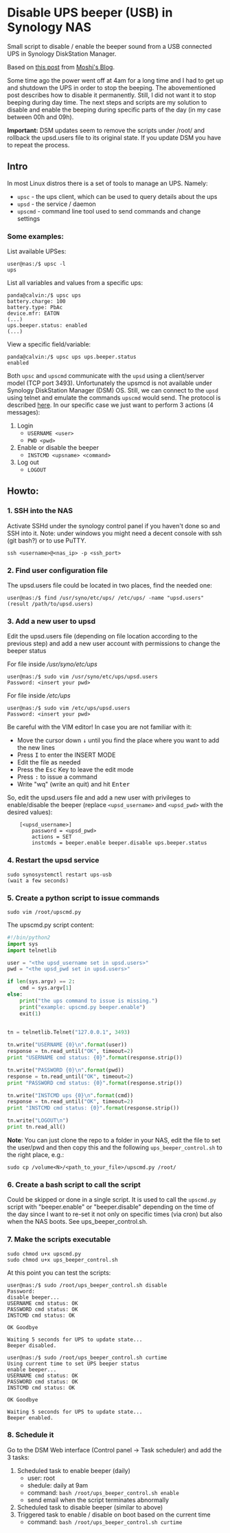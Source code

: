 # Disable UPS beeper (USB) in Synology NAS
Small script to disable / enable the beeper sound from a USB connected UPS in Synology DiskStation Manager.

Based on [this post](https://moshib.in/2019/02/08/disable-ups-beeper-synology.html) from [Moshi's Blog](https://moshib.in).

Some time ago the power went off at 4am for a long time and I had to get up and shutdown the UPS in order to stop the beeping. The abovementioned post describes how to disable it permanently. Still, I did not want it to stop beeping during day time. The next steps and scripts are my solution to disable and enable the beeping during specific parts of the day (in my case between 00h and 09h).

**Important:** DSM updates seem to remove the scripts under /root/ and rollback the upsd.users file to its original state. If you update DSM you have to repeat the process.

## Intro
In most Linux distros there is a set of tools to manage an UPS. Namely:
* `upsc` - the ups client, which can be used to query details about the ups
* `upsd` - the service / daemon
* `upscmd` - command line tool used to send commands and change settings

### Some examples:
List available UPSes:
```shell
user@nas:/$ upsc -l
ups
```

List all variables and values from a specific ups:
```shell
panda@calvin:/$ upsc ups
battery.charge: 100
battery.type: PbAc
device.mfr: EATON
(...)
ups.beeper.status: enabled
(...)
```
View a specific field/variable:
```shell
panda@calvin:/$ upsc ups ups.beeper.status
enabled
```

Both `upsc` and `upscmd` communicate with the `upsd` using a client/server model (TCP port 3493). Unfortunately the upsmcd is not available under Synology DiskStation Manager (DSM) OS. Still, we can connect to the `upsd` using telnet and emulate the commands `upscmd` would send. The protocol is described [here](https://networkupstools.org/docs/developer-guide.chunked/ar01s09.html). In our specific case we just want to perform 3 actions (4 messages):
1. Login
    - `USERNAME <user>`
    - `PWD <pwd>`
2. Enable or disable the beeper
    - `INSTCMD <upsname> <command>`
3. Log out
    - `LOGOUT`


## Howto:

### 1. SSH into the NAS
Activate SSHd under the synology control panel if you haven't done so and SSH into it. Note: under windows you might need a decent console with ssh (git bash?) or to use PuTTY.
```shell
ssh <username>@<nas_ip> -p <ssh_port>
```
### 2. Find user configuration file
The upsd.users file could be located in two places, find the needed one:
```shell
user@nas:/$ find /usr/syno/etc/ups/ /etc/ups/ -name "upsd.users"
(result /path/to/upsd.users)
```

### 3. Add a new user to upsd
Edit the upsd.users file (depending on file location according to the previous step) and add a new user account with permissions to change the beeper status

For file inside _/usr/syno/etc/ups_
```shell
user@nas:/$ sudo vim /usr/syno/etc/ups/upsd.users
Password: <insert your pwd>
```
For file inside _/etc/ups_
```shell
user@nas:/$ sudo vim /etc/ups/upsd.users
Password: <insert your pwd>
```

Be careful with the VIM editor! In case you are not familiar with it:
* Move the cursor down <kbd>&#8595;</kbd> until you find the place where you want to add the new lines
* Press <kbd>I</kbd> to enter the INSERT MODE
* Edit the file as needed
* Press the <kbd>Esc</kbd> Key to leave the edit mode
* Press <kbd>:</kbd> to issue a command
* Write "wq" (write an quit) and hit <kbd>Enter</kbd>

So, edit the upsd.users file and add a new user with privileges to enable/disable the beeper (replace `<upsd_username>` and `<upsd_pwd>` with the desired values):
```shell
    [<upsd_username>]
        password = <upsd_pwd>
        actions = SET
        instcmds = beeper.enable beeper.disable ups.beeper.status
```

### 4. Restart the upsd service
```shell
sudo synosystemctl restart ups-usb
(wait a few seconds)
```

### 5. Create a python script to issue commands
```shell
sudo vim /root/upscmd.py
```

The upscmd.py script content:
```python
#!/bin/python2
import sys
import telnetlib

user = "<the upsd_username set in upsd.users>"
pwd = "<the upsd_pwd set in upsd.users>"

if len(sys.argv) == 2:
    cmd = sys.argv[1]
else:
    print("the ups command to issue is missing.")
    print("example: upscmd.py beeper.enable")
    exit(1)
    

tn = telnetlib.Telnet("127.0.0.1", 3493)

tn.write("USERNAME {0}\n".format(user))
response = tn.read_until("OK", timeout=2)
print "USERNAME cmd status: {0}".format(response.strip())

tn.write("PASSWORD {0}\n".format(pwd))
response = tn.read_until("OK", timeout=2)
print "PASSWORD cmd status: {0}".format(response.strip())

tn.write("INSTCMD ups {0}\n".format(cmd))
response = tn.read_until("OK", timeout=2)
print "INSTCMD cmd status: {0}".format(response.strip())

tn.write("LOGOUT\n")
print tn.read_all()
```
**Note**: You can just clone the repo to a folder in your NAS, edit the file to set the user/pwd and then copy this and the following `ups_beeper_control.sh` to the right place, e.g.:
```shell
sudo cp /volume<N>/<path_to_your_file>/upscmd.py /root/
```

### 6. Create a bash script to call the script
Could be skipped or done in a single script. It is used to call the `upscmd.py` script with "beeper.enable" or "beeper.disable" depending on the time of the day since I want to re-set it not only on specific times (via cron) but also when the NAS boots.
See ups_beeper_control.sh.

### 7. Make the scripts executable
```shell
sudo chmod u+x upscmd.py
sudo chmod u+x ups_beeper_control.sh
```

At this point you can test the scripts:
```shell
user@nas:/$ sudo /root/ups_beeper_control.sh disable
Password:
disable beeper...
USERNAME cmd status: OK
PASSWORD cmd status: OK
INSTCMD cmd status: OK

OK Goodbye

Waiting 5 seconds for UPS to update state...
Beeper disabled.

user@nas:/$ sudo /root/ups_beeper_control.sh curtime
Using current time to set UPS beeper status
enable beeper...
USERNAME cmd status: OK
PASSWORD cmd status: OK
INSTCMD cmd status: OK

OK Goodbye

Waiting 5 seconds for UPS to update state...
Beeper enabled.
```

### 8. Schedule it
Go to the DSM Web interface (Control panel -> Task scheduler) and add the 3 tasks:
1. Scheduled task to enable beeper (daily)
    - user: root
    - shedule: daily at 9am
    - command: `bash /root/ups_beeper_control.sh enable`
    - send email when the script terminates abnormally
2. Scheduled task to disable beeper (similar to above)
3. Triggered task to enable / disable on boot based on the current time
    - command: `bash /root/ups_beeper_control.sh curtime`
    
